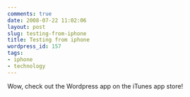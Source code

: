 ```yaml
---
comments: true
date: 2008-07-22 11:02:06
layout: post
slug: testing-from-iphone
title: Testing from iphone
wordpress_id: 157
tags:
- iphone
- technology
---
```


Wow, check out the Wordpress app on the iTunes app store! 
